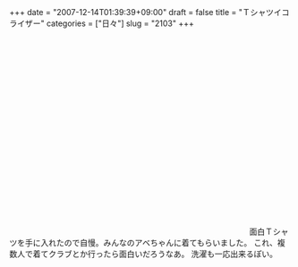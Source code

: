 +++
date = "2007-12-14T01:39:39+09:00"
draft = false
title = "Ｔシャツイコライザー"
categories = ["日々"]
slug = "2103"
+++

<object width="425" height="355"><param name="movie" value="http://www.youtube.com/v/m0o74Cf6WZE&rel=1"></param><param name="wmode" value="transparent"></param><embed src="http://www.youtube.com/v/m0o74Cf6WZE&rel=1" type="application/x-shockwave-flash" wmode="transparent" width="425" height="355"></embed></object>
面白Ｔシャツを手に入れたので自慢。みんなのアベちゃんに着てもらいました。
これ、複数人で着てクラブとか行ったら面白いだろうなあ。
洗濯も一応出来るぽい。
